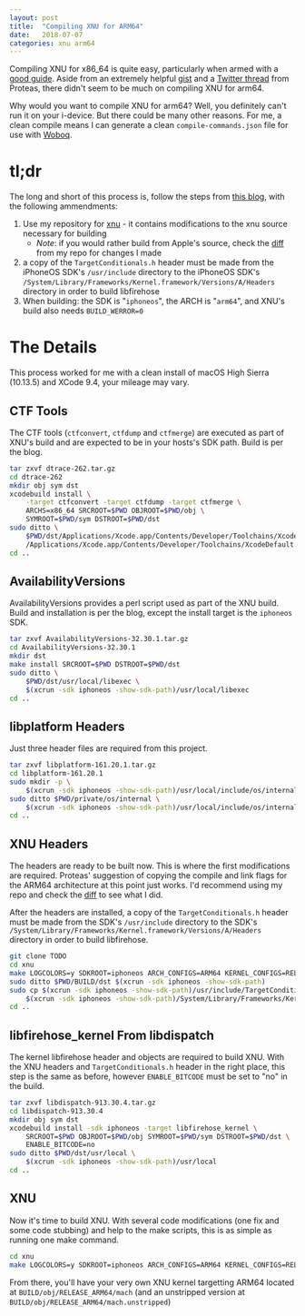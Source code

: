 ```yaml
---
layout: post
title:  "Compiling XNU for ARM64"
date:   2018-07-07
categories: xnu arm64
---
```


Compiling XNU for x86_64 is quite easy, particularly when armed with a [good guide](https://kernelshaman.blogspot.com/2018/01/building-xnu-for-macos-high-sierra-1013.html).
Aside from an extremely helpful [gist](https://gist.github.com/Proteas/fe7bbb4c1b35a50de5e44d7c121d9601) and a
[Twitter thread](https://twitter.com/proteaswang/status/914067270397157376?lang=en) from Proteas, there didn't seem to 
be much on compiling XNU for arm64.

Why would you want to compile XNU for arm64? Well, you definitely can't run it on your i-device. But there could be
many other reasons. For me, a clean compile means I can generate a clean `compile-commands.json` file for use with 
[Woboq](https://fergofrog.com/code/cbowser/xnu/).

# tl;dr
The long and short of this process is, follow the steps from [this blog](https://kernelshaman.blogspot.com/2018/01/building-xnu-for-macos-high-sierra-1013.html),
with the following ammendments:
  1. Use my repository for [xnu](https://github.com/fergofrog/xnu) - it contains modifications to the xnu source 
     necessary for building 
     * _Note_: if you would rather build from Apple's source, check the [diff](https://github.com/fergofrog/xnu/commit/3f9807a1601c982580b77859e0aae6a915252c05)
       from my repo for changes I made
  2. a copy of the `TargetConditionals.h` header must be made from the iPhoneOS SDK's `/usr/include` directory to the 
     iPhoneOS SDK's `/System/Library/Frameworks/Kernel.framework/Versions/A/Headers` directory in order to build
     libfirehose
  3. When building: the SDK is "`iphoneos`", the ARCH is "`arm64`", and XNU's build also needs `BUILD_WERROR=0`

# The Details
This process worked for me with a clean install of macOS High Sierra (10.13.5) and XCode 9.4, your mileage may vary.

## CTF Tools
The CTF tools (`ctfconvert`, `ctfdump` and `ctfmerge`) are executed as part of XNU's build and are expected to be in 
your hosts's SDK path. Build is per the blog.

```bash
tar zxvf dtrace-262.tar.gz
cd dtrace-262
mkdir obj sym dst
xcodebuild install \
    -target ctfconvert -target ctfdump -target ctfmerge \
    ARCHS=x86_64 SRCROOT=$PWD OBJROOT=$PWD/obj \
    SYMROOT=$PWD/sym DSTROOT=$PWD/dst
sudo ditto \
    $PWD/dst/Applications/Xcode.app/Contents/Developer/Toolchains/XcodeDefault.xctoolchain \
    /Applications/Xcode.app/Contents/Developer/Toolchains/XcodeDefault.xctoolchain
cd ..
```

## AvailabilityVersions
AvailabilityVersions provides a perl script used as part of the XNU build. Build and installation is per the blog, 
except the install target is the `iphoneos` SDK.

```bash
tar zxvf AvailabilityVersions-32.30.1.tar.gz
cd AvailabilityVersions-32.30.1
mkdir dst
make install SRCROOT=$PWD DSTROOT=$PWD/dst
sudo ditto \
    $PWD/dst/usr/local/libexec \
    $(xcrun -sdk iphoneos -show-sdk-path)/usr/local/libexec
cd ..
```

## libplatform Headers
Just three header files are required from this project. 

```bash
tar zxvf libplatform-161.20.1.tar.gz
cd libplatform-161.20.1
sudo mkdir -p \
    $(xcrun -sdk iphoneos -show-sdk-path)/usr/local/include/os/internal
sudo ditto $PWD/private/os/internal \
    $(xcrun -sdk iphoneos -show-sdk-path)/usr/local/include/os/internal
cd ..
```

## XNU Headers
The headers are ready to be built now. This is where the first modifications are required. Proteas' suggestion of 
copying the compile and link flags for the ARM64 architecture at this point just works. I'd recommend using my repo and
check the [diff](https://github.com/fergofrog/xnu/commit/3f9807a1601c982580b77859e0aae6a915252c05) to see what I did.

After the headers are installed, a copy of the `TargetConditionals.h` header must be made from the SDK's `/usr/include`
directory to the SDK's `/System/Library/Frameworks/Kernel.framework/Versions/A/Headers` directory in order to build
libfirehose.

```bash
git clone TODO
cd xnu
make LOGCOLORS=y SDKROOT=iphoneos ARCH_CONFIGS=ARM64 KERNEL_CONFIGS=RELEASE installhdrs
sudo ditto $PWD/BUILD/dst $(xcrun -sdk iphoneos -show-sdk-path)
sudo cp $(xcrun -sdk iphoneos -show-sdk-path)/usr/include/TargetConditionals.h \
    $(xcrun -sdk iphoneos -show-sdk-path)/System/Library/Frameworks/Kernel.framework/Versions/A/Headers/TargetConditionals.h
cd ..
```

## libfirehose_kernel From libdispatch
The kernel libfirehose header and objects are required to build XNU. With the XNU headers and `TargetConditionals.h`
header in the right place, this step is the same as before, however `ENABLE_BITCODE` must be set to "no" in the build.

```bash
tar zxvf libdispatch-913.30.4.tar.gz
cd libdispatch-913.30.4
mkdir obj sym dst
xcodebuild install -sdk iphoneos -target libfirehose_kernel \
    SRCROOT=$PWD OBJROOT=$PWD/obj SYMROOT=$PWD/sym DSTROOT=$PWD/dst \
    ENABLE_BITCODE=no
sudo ditto $PWD/dst/usr/local \
    $(xcrun -sdk iphoneos -show-sdk-path)/usr/local
cd ..
```
## XNU
Now it's time to build XNU. With several code modifications (one fix and some code stubbing) and help to the make 
scripts, this is as simple as running one make command.

```bash
cd xnu
make LOGCOLORS=y SDKROOT=iphoneos ARCH_CONFIGS=ARM64 KERNEL_CONFIGS=RELEASE BUILD_WERROR=0
```

From there, you'll have your very own XNU kernel targetting ARM64 located at `BUILD/obj/RELEASE_ARM64/mach` (and an 
unstripped version at `BUILD/obj/RELEASE_ARM64/mach.unstripped`)

